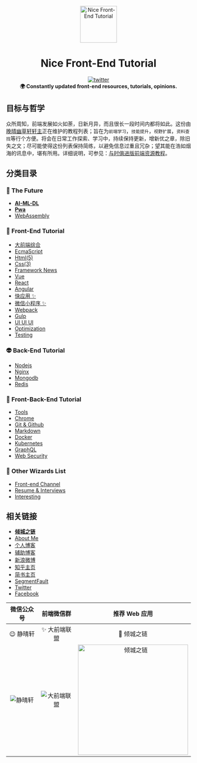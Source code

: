 <p align="center"><img src="https://github.com/nicejade/nice-front-end-tutorial/blob/master/assets/images/lotus.svg" alt="Nice Front-End Tutorial" width="100" height="100"></p>

<h1 align="center">Nice Front-End Tutorial</h1>

<div align="center">
  <a href="https://twitter.com/intent/tweet?text=Cool:&url=https%3A%2F%2Fgithub.com%2Fnicejade%2Fnice-front-end-tutorial">
    <img src="https://img.shields.io/twitter/url/https://github.com/nicejade/nice-front-end-tutorial/blob/master/assets/images/lotus.svg?style=for-the-badge" alt="twitter">
  </a>
</div>
<div align="center">
  <strong>🌍 Constantly updated front-end resources, tutorials, opinions. </strong>
</div>

## 目标与哲学

众所周知，前端发展如火如荼，日新月异，而且很长一段时间内都将如此。这份由[晚晴幽草轩轩主](https://jeffjade.com)正在维护的教程列表；旨在为`前端学习`，`技能提升`，`视野扩展`，`资料查找`等行个方便。将会在日常工作探索、学习中，持续保持更新，增新优之章，除旧失之文；尽可能使得这份列表保持简练，以避免信息过重且冗杂；望其能在浩如烟海的讯息中，堪有所用。详细说明，可参见：[与时俱进版前端资源教程](https://www.jeffjade.com/2017/09/28/127-nice-front-end-tutorial/)。

## 分类目录

### 🐉 The Future

* [**AI-ML-DL**](https://github.com/nicejade/nice-front-end-tutorial/blob/master/tutorial/ai-ml-dl-tutorial.md)
* [**Pwa**](https://github.com/nicejade/nice-front-end-tutorial/blob/master/tutorial/pwa-tutorial.md)
* [WebAssembly](https://github.com/nicejade/nice-front-end-tutorial/blob/master/tutorial/webAssembly.md)

### 🎨 Front-End Tutorial

* [大前端综合](https://github.com/nicejade/nice-front-end-tutorial/blob/master/tutorial/front-end-tutorial.md)
* [EcmaScript](https://github.com/nicejade/nice-front-end-tutorial/blob/master/tutorial/ecmascript-tutorial.md)
* [Html(5)](https://github.com/nicejade/nice-front-end-tutorial/blob/master/tutorial/html-tutorial.md)
* [Css(3)](https://github.com/nicejade/nice-front-end-tutorial/blob/master/tutorial/css3-tutorial.md)
* [Framework News](https://github.com/nicejade/nice-front-end-tutorial/blob/master/tutorial/framework-news.md)
* [Vue](https://github.com/nicejade/nice-front-end-tutorial/blob/master/tutorial/vue-tutorial.md)
* [React](https://github.com/nicejade/nice-front-end-tutorial/blob/master/tutorial/react-tutorial.md)
* [Angular](https://github.com/nicejade/nice-front-end-tutorial/blob/master/tutorial/angular-tutorial.md)
* [快应用 ✨](https://github.com/nicejade/nice-front-end-tutorial/blob/master/tutorial/quickapp-tutorial.md)
* [微信小程序 ✨](https://github.com/nicejade/nice-front-end-tutorial/blob/master/tutorial/wechat-mini-program-tutorial.md)
* [Webpack](https://github.com/nicejade/nice-front-end-tutorial/blob/master/tutorial/webpack-tutorial.md)
* [Gulp](https://github.com/nicejade/nice-front-end-tutorial/blob/master/tutorial/gulp-tutorial.md)
* [UI UI UI](https://github.com/nicejade/nice-front-end-tutorial/blob/master/tutorial/ui-tutorial.md)
* [Optimization](https://github.com/nicejade/nice-front-end-tutorial/blob/master/tutorial/optimization-tutorial.md)
* [Testing](https://github.com/nicejade/nice-front-end-tutorial/blob/master/tutorial/testing-tutorial.md)

### 👽 Back-End Tutorial

* [Nodejs](https://github.com/nicejade/nice-front-end-tutorial/blob/master/tutorial/nodejs-tutorial.md)
* [Nginx](https://github.com/nicejade/nice-front-end-tutorial/blob/master/tutorial/nginx-tutorial.md)
* [Mongodb](https://github.com/nicejade/nice-front-end-tutorial/blob/master/tutorial/mongodb-tutorial.md)
* [Redis](https://github.com/nicejade/nice-front-end-tutorial/blob/master/tutorial/redis-tutorial.md)

### 🎣 Front-Back-End Tutorial

* [Tools](https://github.com/nicejade/nice-front-end-tutorial/blob/master/tutorial/tools-tutorial.md)
* [Chrome](https://github.com/nicejade/nice-front-end-tutorial/blob/master/tutorial/chrome-tutorial.md)
* [Git & Github](https://github.com/nicejade/nice-front-end-tutorial/blob/master/tutorial/git-tutorial.md)
* [Markdown](https://github.com/nicejade/nice-front-end-tutorial/blob/master/tutorial/markdown-tutorial.md)
* [Docker](https://github.com/nicejade/nice-front-end-tutorial/blob/master/tutorial/docker-tutorial.md)
* [Kubernetes](https://github.com/nicejade/nice-front-end-tutorial/blob/master/tutorial/kubernetes-tutorial.md)
* [GraphQL](https://github.com/nicejade/nice-front-end-tutorial/blob/master/tutorial/graphql-tutorial.md)
* [Web Security](https://github.com/nicejade/nice-front-end-tutorial/blob/master/tutorial/web-security-tutorial.md)

### 🌷 Other Wizards List

* [Front-end Channel](https://github.com/nicejade/nice-front-end-tutorial/blob/master/tutorial/front-end-channel.md)
* [Resume & Interviews](https://github.com/nicejade/nice-front-end-tutorial/blob/master/tutorial/resume-interviews-tutorial.md)
* [Interesting](https://github.com/nicejade/nice-front-end-tutorial/blob/master/tutorial/interesting-tutorial.md)

## 相关链接

* [**倾城之链**](https://nicelinks.site?from=github)
* [About Me](https://about.me/nicejade)
* [个人博客](https://jeffjade.com/nicelinks)
* [辅助博客](https://blog.lovejade.cn/)
* [新浪微博](https://weibo.com/jeffjade)
* [知乎主页](https://www.zhihu.com/people/yang-qiong-pu/)
* [简书主页](https://www.jianshu.com/u/9aae3d8f4c3d)
* [SegmentFault](https://segmentfault.com/u/jeffjade)
* [Twitter](https://twitter.com/jeffjade2)
* [Facebook](https://www.facebook.com/yang.gang.jade)

|                                                  微信公众号                                                   |                              前端微信群                              |                                    推荐 Web 应用                                     |
| :-----------------------------------------------------------------------------------------------------------: | :------------------------------------------------------------------: | :----------------------------------------------------------------------------------: |
|                                                   😉 静晴轩                                                   |                            ✨ 大前端联盟                             |                                     🎉 倾城之链                                      |
| ![静晴轩](https://raw.githubusercontent.com/nicejade/nice-front-end-tutorial/master/assets/images/静晴轩.jpg) | ![大前端联盟](https://image.nicelinks.site/wqycx-weixin.png?ver=1.0) | <img src="https://image.nicelinks.site/nice-links.png" width="300px" alt="倾城之链"> |
